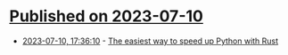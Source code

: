 # [Published on 2023-07-10](index.md)

* [2023-07-10, 17:36:10](https://lobste.rs/s/ycel14/easiest_way_speed_up_python_with_rust) - [The easiest way to speed up Python with Rust](https://pythonspeed.com/articles/easiest-rust-python/)
